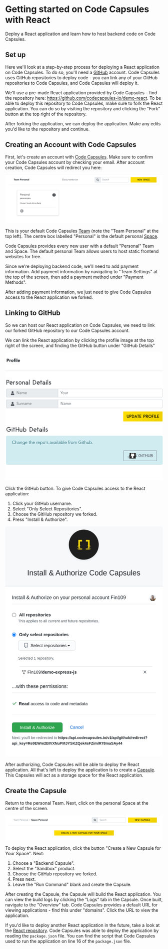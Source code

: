 
# Getting started on Code Capsules with React
Deploy a React application and learn how to host backend code on Code Capsules. 

## Set up

Here we'll look at a step-by-step process for deploying a React application on Code Capsules. To do so, you'll need a [GitHub](www.github.com) account. Code Capsules uses GitHub repositories to deploy code - you can link any of your GitHub repositories to Code Capsules, and Code Capsules will deploy it.

We'll use a pre-made React application provided by Code Capsules – find the repository here: https://github.com/codecapsules-io/demo-react. To be able to deploy this repository to Code Capsules, make sure to fork the React application. You can do so by visiting the repository and clicking the "Fork" button at the top right of the repository. 

After forking the application, we can deploy the application. Make any edits you'd like to the repository and continue.

## Creating an Account with Code Capsules

First, let's create an account with [Code Capsules](https://codecapsules.io). Make sure to confirm your Code Capsules account by checking your email. After account creation, Code Capsules will redirect you here:

![login_screen](images/login.png)

This is your default Code Capsules [Team](https://codecapsules.io/docs/faq/what-is-a-team/) (note the "Team Personal" at the top left). The centre box labelled "Personal" is the default personal [Space](https://codecapsules.io/docs/faq/what-is-a-space/). 

Code Capsules provides every new user with a default "Personal" Team and Space. The default personal Team allows users to host static frontend websites for free.

Since we're deploying backend code, we'll need to add payment information. Add payment information by navigating to "Team Settings" at the top of the screen, then add a payment method under "Payment Methods".

After adding payment information, we just need to give Code Capsules access to the React application we forked.

## Linking to GitHub

So we can host our React application on Code Capsules, we need to link our forked GitHub repository to our Code Capsules account.

We can link the React application by clicking the profile image at the top right of the screen, and finding the GitHub button under "GitHub Details"

![git-button](images/git-button.png)

Click the GitHub button. To give Code Capsules access to the React application:

1. Click your GitHub username.
2. Select "Only Select Repositories".
3. Choose the GitHub repository we forked.
4. Press "Install & Authorize".

![install&authorize](images/authorize_cc.png)

After authorizing, Code Capsules will be able to deploy the React application. All that's left to deploy the application is to create a [Capsule](https://codecapsules.io/docs/faq/what-is-a-capsule). This Capsules will act as a storage space for the React application.

## Create the Capsule

Return to the personal Team. Next, click on the personal Space at the centre of the screen.

![space_image](images/space.png)

To deploy the React application, click the button "Create a New Capsule for Your Space". Next:

1. Choose a "Backend Capsule".
2. Select the "Sandbox" product.
3. Choose the GitHub repository we forked.
4. Press next.
5. Leave the "Run Command" blank and create the Capsule.

After creating the Capsule, the Capsule will build the React application. You can view the build logs by clicking the "Logs" tab in the Capsule. Once built, navigate to the "Overview" tab. Code Capsules provides a default URL for viewing applications - find this under "domains". Click the URL to view the application.

If you'd like to deploy another React application in the future, take a look at the [React repository](https://github.com/codecapsules-io/demo-react). Code Capsules was able to deploy the application by reading the `package.json` file. You can find the script that Code Capsules used to run the application on line 16 of the `package.json` file.